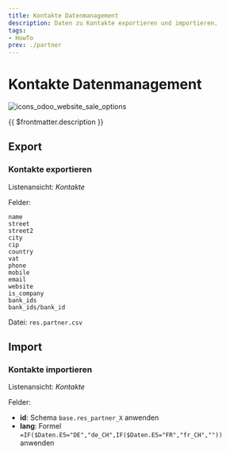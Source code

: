 ```yaml
---
title: Kontakte Datenmanagement
description: Daten zu Kontakte exportieren und importieren.
tags:
- HowTo
prev: ./partner
---
```

# Kontakte Datenmanagement
![icons_odoo_website_sale_options](assets/icons_odoo_website_sale_options.png)

{{ $frontmatter.description }}

## Export

### Kontakte exportieren

Listenansicht: *Kontakte*

Felder:
```
name
street
street2
city
cip
country
vat
phone
mobile
email
website
is_company
bank_ids
bank_ids/bank_id
```
Datei: `res.partner.csv`

## Import

### Kontakte importieren

Listenansicht: *Kontakte*

Felder:

* **id**: Schema `base.res_partner_X` anwenden
* **lang**: Formel `=IF($Daten.E5="DE","de_CH",IF($Daten.E5="FR","fr_CH",""))` anwenden

